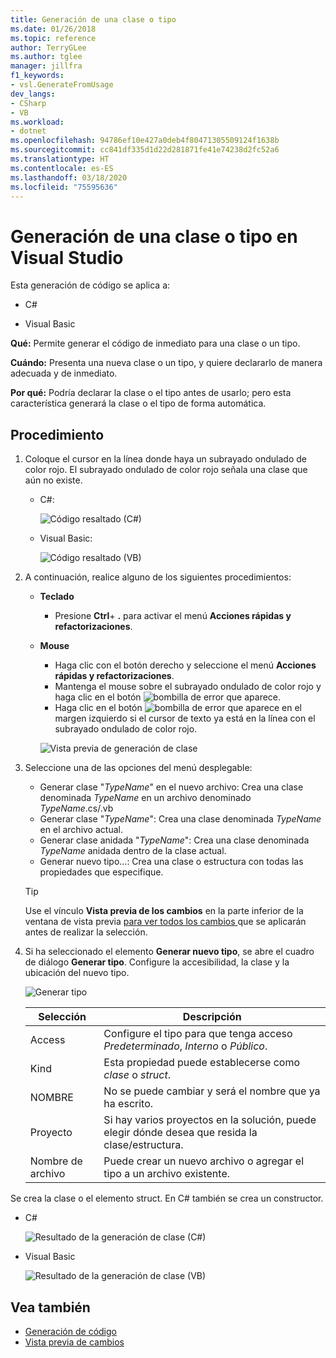 ```yaml
---
title: Generación de una clase o tipo
ms.date: 01/26/2018
ms.topic: reference
author: TerryGLee
ms.author: tglee
manager: jillfra
f1_keywords:
- vsl.GenerateFromUsage
dev_langs:
- CSharp
- VB
ms.workload:
- dotnet
ms.openlocfilehash: 94786ef10e427a0deb4f80471305509124f1638b
ms.sourcegitcommit: cc841df335d1d22d281871fe41e74238d2fc52a6
ms.translationtype: HT
ms.contentlocale: es-ES
ms.lasthandoff: 03/18/2020
ms.locfileid: "75595636"
---
```

# <a name="generate-a-class-or-type-in-visual-studio"></a>Generación de una clase o tipo en Visual Studio

Esta generación de código se aplica a:

- C#

- Visual Basic

**Qué:** Permite generar el código de inmediato para una clase o un tipo.

**Cuándo:** Presenta una nueva clase o un tipo, y quiere declararlo de manera adecuada y de inmediato.

**Por qué:** Podría declarar la clase o el tipo antes de usarlo; pero esta característica generará la clase o el tipo de forma automática.

## <a name="how-to"></a>Procedimiento

1. Coloque el cursor en la línea donde haya un subrayado ondulado de color rojo. El subrayado ondulado de color rojo señala una clase que aún no existe.

   - C#:

       ![Código resaltado (C#)](media/class-highlight-cs.png)

   - Visual Basic:

       ![Código resaltado (VB)](media/class-highlight-vb.png)

2. A continuación, realice alguno de los siguientes procedimientos:

   - **Teclado**
      - Presione **Ctrl**+ **.** para activar el menú **Acciones rápidas y refactorizaciones**.
   - **Mouse**
      - Haga clic con el botón derecho y seleccione el menú **Acciones rápidas y refactorizaciones**.
      - Mantenga el mouse sobre el subrayado ondulado de color rojo y haga clic en el botón ![bombilla de error](media/error-bulb.png) que aparece.
      - Haga clic en el botón ![bombilla de error](media/error-bulb.png) que aparece en el margen izquierdo si el cursor de texto ya está en la línea con el subrayado ondulado de color rojo.

      ![Vista previa de generación de clase](media/class-preview-cs.png)

3. Seleccione una de las opciones del menú desplegable:

   - Generar clase "*TypeName*" en el nuevo archivo: Crea una clase denominada *TypeName* en un archivo denominado *TypeName*.cs/.vb
   - Generar clase "*TypeName*": Crea una clase denominada *TypeName* en el archivo actual.
   - Generar clase anidada "*TypeName*": Crea una clase denominada *TypeName* anidada dentro de la clase actual.
   - Generar nuevo tipo...: Crea una clase o estructura con todas las propiedades que especifique.

   > [!TIP]
   > Use el vínculo **Vista previa de los cambios** en la parte inferior de la ventana de vista previa [para ver todos los cambios ](../../ide/preview-changes.md) que se aplicarán antes de realizar la selección.

4. Si ha seleccionado el elemento **Generar nuevo tipo**, se abre el cuadro de diálogo **Generar tipo**. Configure la accesibilidad, la clase y la ubicación del nuevo tipo.

   ![Generar tipo](media/class-newtype-cs.png)

   Selección | Descripción
   --- | ---
   Access | Configure el tipo para que tenga acceso *Predeterminado*, *Interno* o *Público*.
   Kind | Esta propiedad puede establecerse como *clase* o *struct*.
   NOMBRE | No se puede cambiar y será el nombre que ya ha escrito.
   Proyecto | Si hay varios proyectos en la solución, puede elegir dónde desea que resida la clase/estructura.
   Nombre de archivo | Puede crear un nuevo archivo o agregar el tipo a un archivo existente.

Se crea la clase o el elemento struct. En C# también se crea un constructor.

- C#

   ![Resultado de la generación de clase (C#)](media/class-result-cs.png)

- Visual Basic

   ![Resultado de la generación de clase (VB)](media/class-result-vb.png)

## <a name="see-also"></a>Vea también

- [Generación de código](../code-generation-in-visual-studio.md)
- [Vista previa de cambios](../../ide/preview-changes.md)
